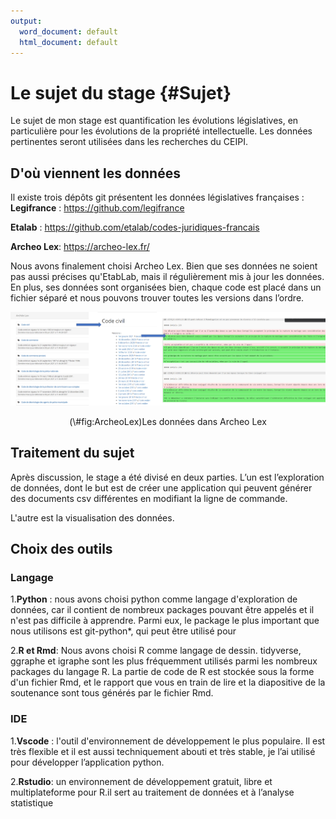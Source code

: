 ```yaml
---
output:
  word_document: default
  html_document: default
---
```

# Le sujet du stage {#Sujet}

Le sujet de mon stage est quantification les évolutions législatives, en particulière pour les évolutions de la propriété intellectuelle. Les données pertinentes seront utilisées dans les recherches du CEIPI.

## D'où viennent les données

Il existe trois dépôts git présentent les données législatives françaises :
**Legifrance** : https://github.com/legifrance

**Etalab** : https://github.com/etalab/codes-juridiques-francais

**Archeo Lex**: https://archeo-lex.fr/

Nous avons finalement choisi Archeo Lex. Bien que ses données ne soient pas aussi précises qu'EtabLab, mais il régulièrement mis à jour les données. En plus, ses données sont organisées bien, chaque code est placé dans un fichier séparé et nous pouvons trouver toutes les versions dans l’ordre.

<div class="figure" style="text-align: center">
<img src="images/archeolex_structure.png" alt="Les données dans Archeo Lex"  />
<p class="caption">(\#fig:ArcheoLex)Les données dans Archeo Lex</p>
</div>

## Traitement du sujet

Après discussion, le stage a été divisé en deux parties.
L’un est l’exploration de données, dont le but est de créer une application qui peuvent générer des documents csv différentes en modifiant la ligne de commande. 

L'autre est la visualisation des données.

## Choix des outils
### Langage
1.**Python** : nous avons choisi python comme langage d'exploration de données, car il contient de nombreux packages pouvant être appelés et il n'est pas difficile à apprendre.
Parmi eux, le package le plus important que nous utilisons est git-python*, qui peut être utilisé pour

2.**R et Rmd**: Nous avons choisi R comme langage de dessin. tidyverse, ggraphe et igraphe sont les plus fréquemment utilisés parmi les nombreux packages du langage R. La partie de code de R est stockée sous la forme d'un fichier Rmd, et le rapport que vous en train de lire et la diapositive de la soutenance sont tous générés par le fichier Rmd.

### IDE
1.**Vscode** : l'outil d'environnement de développement le plus populaire. Il est très flexible et il est aussi techniquement abouti et très stable, je l’ai utilisé pour développer l’application python. 

2.**Rstudio**: un environnement de développement gratuit, libre et multiplateforme pour R.il sert au traitement de données et à l’analyse statistique




